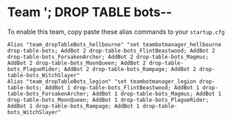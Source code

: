 # Team '; DROP TABLE bots--

To enable this team, copy paste these alias commands to your ```startup.cfg```

    Alias "team_dropTableBots_hellbourne" "set teambotmanager_hellbourne drop-table-bots; AddBot 2 drop-table-bots_FlintBeastwood; AddBot 2 drop-table-bots_ForsakenArcher; AddBot 2 drop-table-bots_Magmus; AddBot 2 drop-table-bots_MoonQueen; AddBot 2 drop-table-bots_PlagueRider; AddBot 2 drop-table-bots_Rampage; AddBot 2 drop-table-bots_WitchSlayer"
    Alias "team_dropTableBots_legion" "set teambotmanager_legion drop-table-bots; AddBot 1 drop-table-bots_FlintBeastwood; AddBot 1 drop-table-bots_ForsakenArcher; AddBot 1 drop-table-bots_Magmus; AddBot 1 drop-table-bots_MoonQueen; AddBot 1 drop-table-bots_PlagueRider; AddBot 1 drop-table-bots_Rampage; AddBot 1 drop-table-bots_WitchSlayer"

